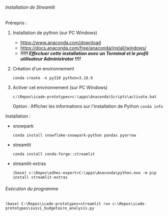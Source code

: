 ###### Installation de Streamlit

Prérepris :

1. Installation de python (sur PC Windows)

   * https://www.anaconda.com/download
   * https://docs.anaconda.com/free/anaconda/install/windows/
   * ***!!!!! Effectuer cette installation avec un Terminal et le profil utilisateur Administrator !!!!***
2. Création d'un environnement

   ```
   conda create -n py310 python=3.10.9
   ```
3. Activer cet environnement (sur PC Windows)

   ```
   c:\Repos\icade-prototypes>c:\apps\Anaconda\Scripts\activate.bat
   ```

   Option : Afficher les informations sur l'installation de Python `conda info`

Installation :

* snowpark

  ```
  conda install snowflake-snowpark-python pandas pyarrow
  ```
* streamlit

  ```
  conda install conda-forge::streamlit
  ```
* streamlit-extras

  ```
  (base) c:\Repos\edhec-expert>C:\apps\Anaconda\python.exe -m pip install streamlit-extras
  ```

###### Exécution du programme

```
(base) C:\Repos\icade-prototypes>streamlit run c:\Repos\icade-prototypes\suivi_budgetaire_analysis.py
```

